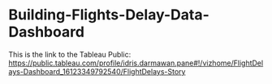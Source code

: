 # Building-Flights-Delay-Data-Dashboard
This is the link to the Tableau Public:
https://public.tableau.com/profile/idris.darmawan.pane#!/vizhome/FlightDelays-Dashboard_16123349792540/FlightDelays-Story
